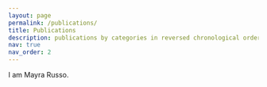 ```yaml
---
layout: page
permalink: /publications/
title: Publications
description: publications by categories in reversed chronological order. generated by jekyll-scholar.
nav: true
nav_order: 2
---
```


<div class="mt50"></div>

I am Mayra Russo.